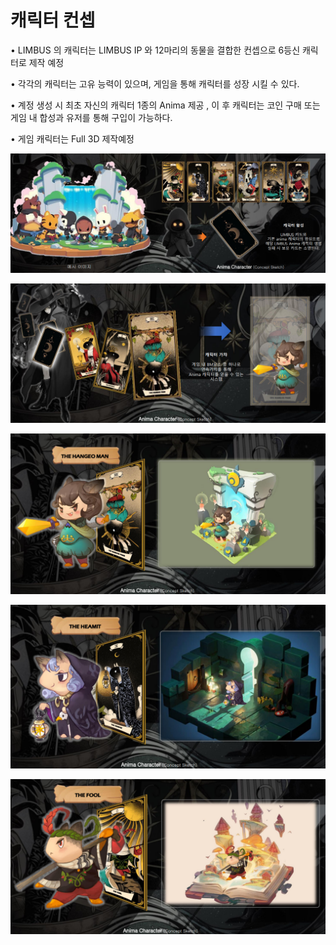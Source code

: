# 캐릭터 컨셉

• LIMBUS 의 캐릭터는 LIMBUS IP 와 12마리의 동물을 결합한 컨셉으로 6등신 캐릭터로 제작 예정&#x20;

• 각각의 캐릭터는 고유 능력이 있으며, 게임을 통해 캐릭터를 성장 시킬 수 있다.&#x20;

• 계정 생성 시 최초 자신의 캐릭터 1종의 Anima 제공 , 이 후 캐릭터는 코인 구매 또는 게임 내 합성과 유저를 통해 구입이 가능하다.&#x20;

• 게임 캐릭터는 Full 3D 제작예정

![](<../../.gitbook/assets/캡처 (7).PNG>)

![](<../../.gitbook/assets/캡처 (10).PNG>)

![](<../../.gitbook/assets/캡처 (14).PNG>)

![](<../../.gitbook/assets/캡처 (8).PNG>)

![](<../../.gitbook/assets/캡처 (6).PNG>)
